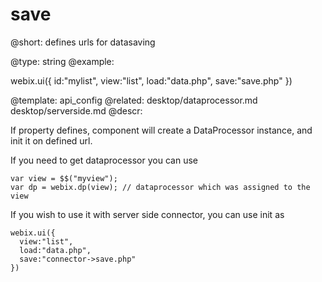 save
=============


@short:
	defines urls for datasaving

@type: string
@example:

webix.ui({
  id:"mylist",
  view:"list", 
  load:"data.php",
  save:"save.php"
})


@template:	api_config
@related: 
	desktop/dataprocessor.md
    desktop/serverside.md
@descr:


If property defines, component will create a DataProcessor instance,
and init it on defined url.

If you need to get dataprocessor you can use 
~~~
var view = $$("myview");
var dp = webix.dp(view); // dataprocessor which was assigned to the view
~~~

If you wish to use it with server side connector, you can use init as 

~~~
webix.ui({
  view:"list", 
  load:"data.php",
  save:"connector->save.php"
})
~~~